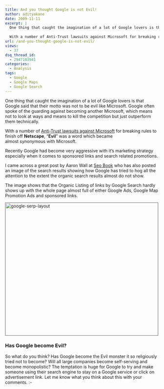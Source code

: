 ```yaml
---
title: And you thought Google is not Evil!
author: adityakane
date: 2009-11-11
excerpt: |
  One thing that caught the imagination of a lot of Google lovers is that Google said that their motto was not to be evil like Microsoft. Google often spoke of the guarding against becoming another Microsoft, which means not to look at ways and means to kill the competition but just outperform them technically.
  
  With a number of Anti-Trust lawsuits against Microsoft for breaking rules to finish off Netscape, "Evil" was a word which became almost synonymous with Microsoft.
url: /and-you-thought-google-is-not-evil/
views:
  - 37
dsq_thread_id:
  - 2947103941
categories:
  - Analysis
tags:
  - Google
  - Google Maps
  - Google Search
---
```

One thing that caught the imagination of a lot of Google lovers is that Google said that their motto was not to be evil like Microsoft. Google often spoke of the guarding against becoming another Microsoft, which means not to look at ways and means to kill the competition but just outperform them technically.

With a number of <a href="http://en.wikipedia.org/wiki/Microsoft#Anti-competitive" onclick="_gaq.push(['_trackEvent', 'outbound-article', 'http://en.wikipedia.org/wiki/Microsoft#Anti-competitive', 'Anti-Trust lawsuits against Microsoft']);" >Anti-Trust lawsuits against Microsoft</a> for breaking rules to finish off **Netscape**, &#8220;**Evil**&#8221; was a word which became almost synonymous with Microsoft.

Recently Google had become very aggressive with it&#8217;s marketing strategy especially when it comes to sponsored links and search related promotions.

I came across a great post by Aaron Wall at <a href="http://www.seobook.com/excuse-me-where-did-googles-organic-search-results-go" onclick="_gaq.push(['_trackEvent', 'outbound-article', 'http://www.seobook.com/excuse-me-where-did-googles-organic-search-results-go', 'Seo Book']);" >Seo Book</a> who has also posted an image of the search results showing how Google has tried to hog all the attention to the extent the organic search results almost do not show.

The image shows that the Organic Listing of links by Google Search hardly shows up with the whole page almost full of either Google Ads, Google Map Promotion Ads and sponsored links.

<img class="alignnone size-full wp-image-16570" style="border: 1px solid grey" src="http://cdn.devilsworkshop.org/files/2009/11/google-serp-layout.jpg" alt="google-serp-layout" width="500" height="435" />

### Has Google become Evil?

So what do you think? Has Google become the Evil monster it so religiously tried not to become? Will all large companies become self-serving and become monopolistic? The temptation is huge for Google to try and make someone using their search engine to stay on a Google service or click on advertisement link. Let me know what you think about this with your comments. <img src="http://devilsworkshop.org/wp-includes/images/smilies/simple-smile.png" alt=":-)" class="wp-smiley" style="height: 1em; max-height: 1em;" />
